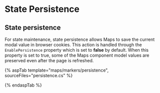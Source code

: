 # State Persistence

## State persistence

For state maintenance, state persistence allows Maps to save the current modal value in browser cookies. This action is handled through the `EnablePersistence` property which is set to **false** by default. When this property is set to true, some of the Maps component model values are preserved even after the page is refreshed.

{% aspTab template="maps/markers/persistence", sourceFiles="persistence.cs" %}

{% endaspTab %}